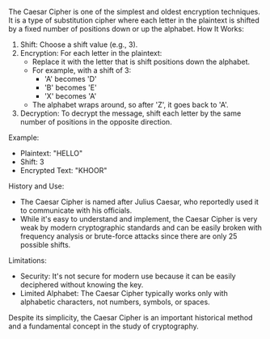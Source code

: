 The Caesar Cipher is one of the simplest and oldest encryption techniques. It is a type of substitution cipher where each letter in the plaintext is shifted by a fixed number of positions down or up the alphabet.
How It Works:
1. Shift: Choose a shift value (e.g., 3).
2. Encryption: For each letter in the plaintext:
   - Replace it with the letter that is shift positions down the alphabet.
   - For example, with a shift of 3:
     - 'A' becomes 'D'
     - 'B' becomes 'E'
     - 'X' becomes 'A'
   - The alphabet wraps around, so after 'Z', it goes back to 'A'.
3. Decryption: To decrypt the message, shift each letter by the same number of positions in the opposite direction.

Example:
- Plaintext: "HELLO"
- Shift: 3
- Encrypted Text: "KHOOR"
  
History and Use:
- The Caesar Cipher is named after Julius Caesar, who reportedly used it to communicate with his officials.
- While it's easy to understand and implement, the Caesar Cipher is very weak by modern cryptographic standards and can be easily broken with frequency analysis or brute-force attacks since there are only 25 possible shifts.
  
Limitations:
- Security: It's not secure for modern use because it can be easily deciphered without knowing the key.
- Limited Alphabet: The Caesar Cipher typically works only with alphabetic characters, not numbers, symbols, or spaces.
  
Despite its simplicity, the Caesar Cipher is an important historical method and a fundamental concept in the study of cryptography.
